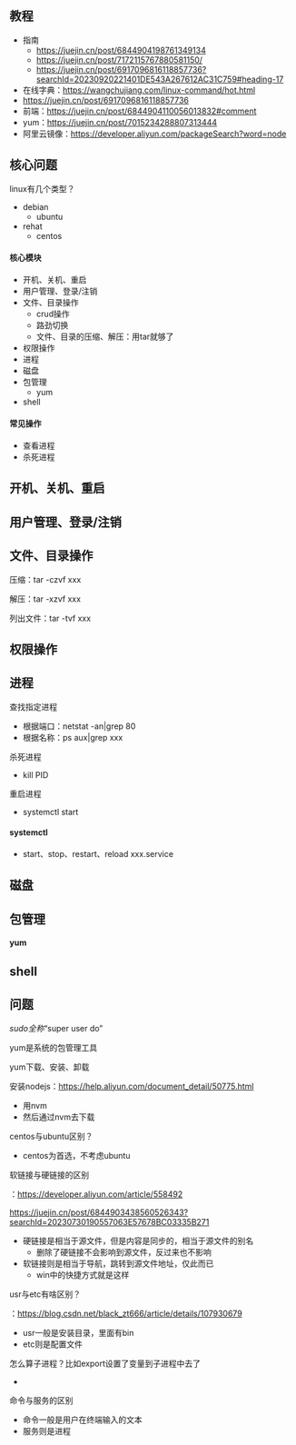 

## 教程

- 指南
  - https://juejin.cn/post/6844904198761349134
  - https://juejin.cn/post/7172115767880581150/
  - https://juejin.cn/post/6917096816118857736?searchId=20230920221401DE543A267612AC31C759#heading-17
- 在线字典：https://wangchujiang.com/linux-command/hot.html
- https://juejin.cn/post/6917096816118857736
- 前端：https://juejin.cn/post/6844904110056013832#comment
- yum：https://juejin.cn/post/7015234288807313444
- 阿里云镜像：https://developer.aliyun.com/packageSearch?word=node

## 核心问题

linux有几个类型？

- debian
  - ubuntu
- rehat
  - centos

#### 核心模块

- 开机、关机、重启
- 用户管理、登录/注销
- 文件、目录操作
  - crud操作
  - 路劲切换
  - 文件、目录的压缩、解压：用tar就够了
- 权限操作
- 进程
- 磁盘
- 包管理
  - yum
- shell

#### 常见操作

- 查看进程
- 杀死进程



## 开机、关机、重启



## 用户管理、登录/注销



## 文件、目录操作

压缩：tar -czvf xxx

解压：tar -xzvf xxx

列出文件：tar -tvf xxx



## 权限操作



## 进程

查找指定进程

- 根据端口：netstat -an|grep 80
- 根据名称：ps aux|grep xxx

杀死进程

- kill PID

重启进程

- systemctl start

#### systemctl

- start、stop、restart、reload xxx.service

## 磁盘



## 包管理



#### yum



## shell



## 问题

 *sudo全称*“super user do” 

yum是系统的包管理工具

yum下载、安装、卸载

安装nodejs：https://help.aliyun.com/document_detail/50775.html

- 用nvm
- 然后通过nvm去下载

centos与ubuntu区别？

- centos为首选，不考虑ubuntu

软链接与硬链接的区别

：https://developer.aliyun.com/article/558492

https://juejin.cn/post/6844903438560526343?searchId=20230730190557063E57678BC03335B271

- 硬链接是相当于源文件，但是内容是同步的，相当于源文件的别名
  - 删除了硬链接不会影响到源文件，反过来也不影响
- 软链接则是相当于导航，跳转到源文件地址，仅此而已
  - win中的快捷方式就是这样




usr与etc有啥区别？

：https://blog.csdn.net/black_zt666/article/details/107930679

- usr一般是安装目录，里面有bin
- etc则是配置文件



怎么算子进程？比如export设置了变量到子进程中去了

- 

命令与服务的区别

- 命令一般是用户在终端输入的文本
- 服务则是进程





